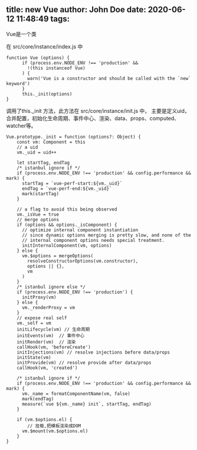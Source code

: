 title: new Vue
author: John Doe
date: 2020-06-12 11:48:49
tags:
---
Vue是一个类

在 src/core/instance/index.js 中

	function Vue (options) {
          if (process.env.NODE_ENV !== 'production' &&
            !(this instanceof Vue)
          ) {
            warn('Vue is a constructor and should be called with the `new` keyword')
          }
          this._init(options)
  	}
    
调用了this._init 方法，此方法在 src/core/instance/init.js 中，
主要是定义uid，合并配置，初始化生命周期、事件中心、渲染、data、props、computed、watcher等。

	Vue.prototype._init = function (options?: Object) {
        const vm: Component = this
        // a uid
        vm._uid = uid++

        let startTag, endTag
        /* istanbul ignore if */
        if (process.env.NODE_ENV !== 'production' && config.performance && mark) {
          startTag = `vue-perf-start:${vm._uid}`
          endTag = `vue-perf-end:${vm._uid}`
          mark(startTag)
        }

        // a flag to avoid this being observed
        vm._isVue = true
        // merge options
        if (options && options._isComponent) {
          // optimize internal component instantiation
          // since dynamic options merging is pretty slow, and none of the
          // internal component options needs special treatment.
          initInternalComponent(vm, options)
        } else {
          vm.$options = mergeOptions(
            resolveConstructorOptions(vm.constructor),
            options || {},
            vm
          )
        }
        /* istanbul ignore else */
        if (process.env.NODE_ENV !== 'production') {
          initProxy(vm)
        } else {
          vm._renderProxy = vm
        }
        // expose real self
        vm._self = vm
        initLifecycle(vm) // 生命周期
        initEvents(vm)	// 事件中心
        initRender(vm)	// 渲染
        callHook(vm, 'beforeCreate')
        initInjections(vm) // resolve injections before data/props
        initState(vm) 
        initProvide(vm) // resolve provide after data/props
        callHook(vm, 'created')

        /* istanbul ignore if */
        if (process.env.NODE_ENV !== 'production' && config.performance && mark) {
          vm._name = formatComponentName(vm, false)
          mark(endTag)
          measure(`vue ${vm._name} init`, startTag, endTag)
        }

        if (vm.$options.el) {
        	// 挂载,把模板渲染成DOM
          vm.$mount(vm.$options.el)
        }
  	}
    
